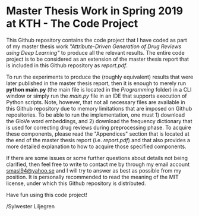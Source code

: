 # Master Thesis Work in Spring 2019 at KTH - The Code Project
This Github repository contains the code project that I have coded as part of my master thesis work _"Attribute-Driven Generation of Drug Reviews using Deep Learning"_ to produce all the relevant results. The entire code project is to be considered as an extension of the master thesis report that is included in this Github repository as _report.pdf_.

To run the experiments to produce the (roughly equivalent) results that were later published in the master thesis report, then it is enough to merely run **python main.py** (the main file is located in the _Programming_ folder) in a CLI window or simply run the _main.py_ file in an IDE that supports execution of Python scripts. Note, however, that not all necessary files are available in this Github repository due to memory limitations that are imposed on Github repositories. To be able to run the implementation, one must 1) download the GloVe word embeddings, and 2) download the frequency dictionary that is used for correcting drug reviews during preprocessing phase. To acquire these components, please read the "Appendices" section that is located at the end of the master thesis report (i.e. _report.pdf_) and that also provides a more detailed explanation to how to acquire those specified components.

If there are some issues or some further questions about details not being clarified, then feel free to write to contact me by through my email account smasl94@yahoo.se and I will try to answer as best as possible from my position. It is personally recommended to read the meaning of the MIT license, under which this Github repository is distributed.

Have fun using this code project!

/Sylwester Liljegren
